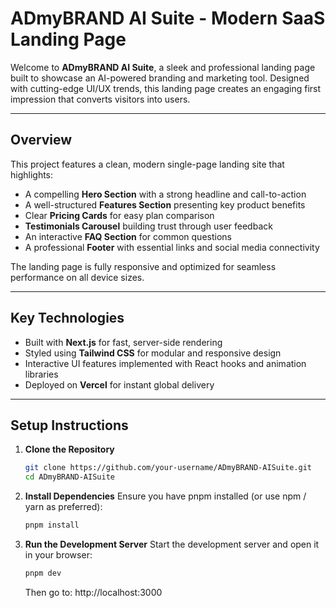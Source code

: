 # ADmyBRAND AI Suite - Modern SaaS Landing Page

Welcome to **ADmyBRAND AI Suite**, a sleek and professional landing page built to showcase an AI-powered branding and marketing tool. Designed with cutting-edge UI/UX trends, this landing page creates an engaging first impression that converts visitors into users.

---

## Overview

This project features a clean, modern single-page landing site that highlights:
- A compelling **Hero Section** with a strong headline and call-to-action
- A well-structured **Features Section** presenting key product benefits
- Clear **Pricing Cards** for easy plan comparison
- **Testimonials Carousel** building trust through user feedback
- An interactive **FAQ Section** for common questions
- A professional **Footer** with essential links and social media connectivity

The landing page is fully responsive and optimized for seamless performance on all device sizes.

---

## Key Technologies

- Built with **Next.js** for fast, server-side rendering
- Styled using **Tailwind CSS** for modular and responsive design
- Interactive UI features implemented with React hooks and animation libraries
- Deployed on **Vercel** for instant global delivery

---

## Setup Instructions

1. **Clone the Repository**
   ```bash
   git clone https://github.com/your-username/ADmyBRAND-AISuite.git
   cd ADmyBRAND-AISuite
   ```
   
2. **Install Dependencies**
   Ensure you have pnpm installed (or use npm / yarn as preferred):
   ```bash
   pnpm install
   ```
   
3. **Run the Development Server**
   Start the development server and open it in your browser:
   ```bash
   pnpm dev
   ```
   Then go to: http://localhost:3000
   
